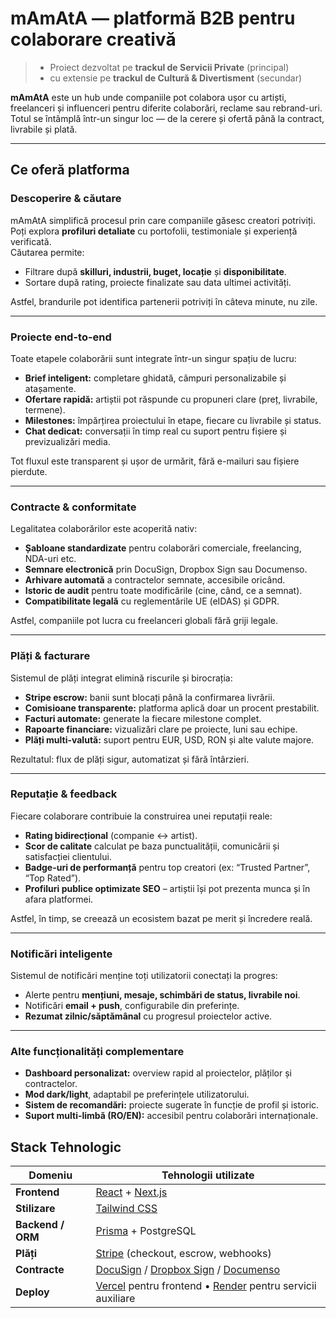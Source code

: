 # mAmAtA — platformă B2B pentru colaborare creativă

> - Proiect dezvoltat pe **trackul de Servicii Private** (principal)  
> - cu extensie pe **trackul de Cultură & Divertisment** (secundar)

**mAmAtA** este un hub unde companiile pot colabora ușor cu artiști, freelanceri și influenceri pentru diferite colaborări, reclame sau rebrand-uri.
Totul se întâmplă într-un singur loc — de la cerere și ofertă până la contract, livrabile și plată.

---

##  Ce oferă platforma

###  Descoperire & căutare
mAmAtA simplifică procesul prin care companiile găsesc creatori potriviți.  
Poți explora **profiluri detaliate** cu portofolii, testimoniale și experiență verificată.  
Căutarea permite:
- Filtrare după **skilluri, industrii, buget, locație** și **disponibilitate**.
- Sortare după rating, proiecte finalizate sau data ultimei activități.

Astfel, brandurile pot identifica partenerii potriviți în câteva minute, nu zile.

---

###  Proiecte end-to-end
Toate etapele colaborării sunt integrate într-un singur spațiu de lucru:
- **Brief inteligent:** completare ghidată, câmpuri personalizabile și atașamente.  
- **Ofertare rapidă:** artiștii pot răspunde cu propuneri clare (preț, livrabile, termene).  
- **Milestones:** împărțirea proiectului în etape, fiecare cu livrabile și status.  
- **Chat dedicat:** conversații în timp real cu suport pentru fișiere și previzualizări media.


Tot fluxul este transparent și ușor de urmărit, fără e-mailuri sau fișiere pierdute.

---

### Contracte & conformitate
Legalitatea colaborărilor este acoperită nativ:
- **Șabloane standardizate** pentru colaborări comerciale, freelancing, NDA-uri etc.  
- **Semnare electronică** prin DocuSign, Dropbox Sign sau Documenso.  
- **Arhivare automată** a contractelor semnate, accesibile oricând.  
- **Istoric de audit** pentru toate modificările (cine, când, ce a semnat).  
- **Compatibilitate legală** cu reglementările UE (eIDAS) și GDPR.

Astfel, companiile pot lucra cu freelanceri globali fără griji legale.

---

###  Plăți & facturare 
Sistemul de plăți integrat elimină riscurile și birocrația:
- **Stripe escrow:** banii sunt blocați până la confirmarea livrării.  
- **Comisioane transparente:** platforma aplică doar un procent prestabilit.  
- **Facturi automate:** generate la fiecare milestone complet.  
- **Rapoarte financiare:** vizualizări clare pe proiecte, luni sau echipe.  
- **Plăți multi-valută:** suport pentru EUR, USD, RON și alte valute majore.

Rezultatul: flux de plăți sigur, automatizat și fără întârzieri.

---

###  Reputație & feedback
Fiecare colaborare contribuie la construirea unei reputații reale:
- **Rating bidirecțional** (companie ↔ artist).  
- **Scor de calitate** calculat pe baza punctualității, comunicării și satisfacției clientului.  
- **Badge-uri de performanță** pentru top creatori (ex: “Trusted Partner”, “Top Rated”).  
- **Profiluri publice optimizate SEO** – artiștii își pot prezenta munca și în afara platformei.

Astfel, în timp, se creează un ecosistem bazat pe merit și încredere reală.

---

###  Notificări inteligente
Sistemul de notificări menține toți utilizatorii conectați la progres:
- Alerte pentru **mențiuni, mesaje, schimbări de status, livrabile noi**.  
- Notificări **email + push**, configurabile din preferințe.  
- **Rezumat zilnic/săptămânal** cu progresul proiectelor active.  


---

###  Alte funcționalități complementare
- **Dashboard personalizat:** overview rapid al proiectelor, plăților și contractelor.  
- **Mod dark/light**, adaptabil pe preferințele utilizatorului.  
- **Sistem de recomandări:** proiecte sugerate în funcție de profil și istoric.  
- **Suport multi-limbă (RO/EN):** accesibil pentru colaborări internaționale.




##  Stack Tehnologic

| Domeniu | Tehnologii utilizate |
|----------|----------------------|
| **Frontend** |  [React](https://react.dev) + [Next.js](https://nextjs.org) |
| **Stilizare** |  [Tailwind CSS](https://tailwindcss.com) |
| **Backend / ORM** |  [Prisma](https://www.prisma.io) + PostgreSQL |
| **Plăți** |  [Stripe](https://stripe.com) (checkout, escrow, webhooks) |
| **Contracte** |  [DocuSign](https://www.docusign.com) / [Dropbox Sign](https://www.dropbox.com/sign) / [Documenso](https://documenso.com) |
| **Deploy** |  [Vercel](https://vercel.com) pentru frontend •  [Render](https://render.com) pentru servicii auxiliare |

